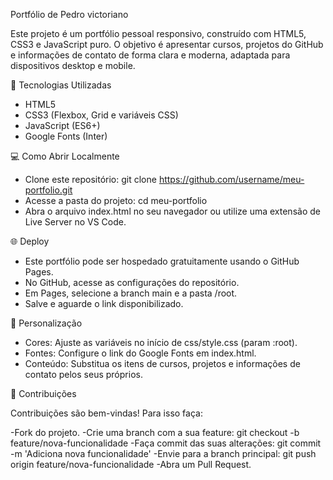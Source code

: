 Portfólio de Pedro victoriano

Este projeto é um portfólio pessoal responsivo, construído com HTML5, CSS3 e JavaScript puro. O objetivo é apresentar cursos, projetos do GitHub e informações de contato de forma clara e moderna, adaptada para dispositivos desktop e mobile.

🚀 Tecnologias Utilizadas

- HTML5
- CSS3 (Flexbox, Grid e variáveis CSS)
- JavaScript (ES6+)
- Google Fonts (Inter)

💻 Como Abrir Localmente

- Clone este repositório: git clone https://github.com/username/meu-portfolio.git
- Acesse a pasta do projeto: cd meu-portfolio
- Abra o arquivo index.html no seu navegador ou utilize uma extensão de Live Server no VS Code.

🌐 Deploy

- Este portfólio pode ser hospedado gratuitamente usando o GitHub Pages.
- No GitHub, acesse as configurações do repositório.
- Em Pages, selecione a branch main e a pasta /root.
- Salve e aguarde o link disponibilizado.

🎨 Personalização

- Cores: Ajuste as variáveis no início de css/style.css (param :root).
- Fontes: Configure o link do Google Fonts em index.html.
- Conteúdo: Substitua os itens de cursos, projetos e informações de contato pelos seus próprios.

🤝 Contribuições

Contribuições são bem-vindas! Para isso faça:

-Fork do projeto.
-Crie uma branch com a sua feature: git checkout -b feature/nova-funcionalidade
-Faça commit das suas alterações: git commit -m 'Adiciona nova funcionalidade'
-Envie para a branch principal: git push origin feature/nova-funcionalidade
-Abra um Pull Request.